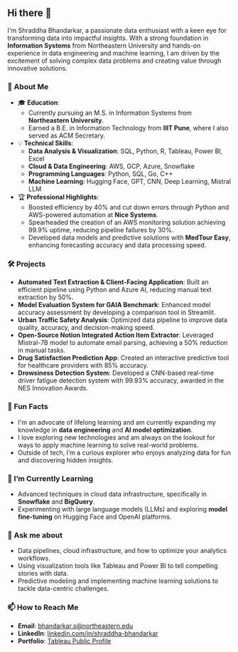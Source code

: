 

<!--
**shraddhabhandarkar3/shraddhabhandarkar3** is a ✨ _special_ ✨ repository because its `README.md` (this file) appears on your GitHub profile.

Here are some ideas to get you started:

- 🔭 I’m currently working on ...
- 🌱 I’m currently learning ...
- 👯 I’m looking to collaborate on ...
- 🤔 I’m looking for help with ...
- 💬 Ask me about ...
- 📫 How to reach me: ...
- 😄 Pronouns: ...
- ⚡ Fun fact: ...
-->

## Hi there 👋

I'm Shraddha Bhandarkar, a passionate data enthusiast with a keen eye for transforming data into impactful insights. With a strong foundation in **Information Systems** from Northeastern University and hands-on experience in data engineering and machine learning, I am driven by the excitement of solving complex data problems and creating value through innovative solutions.

### 🚀 About Me
- 🎓 **Education**: 
  - Currently pursuing an M.S. in Information Systems from **Northeastern University**.
  - Earned a B.E. in Information Technology from **IIIT Pune**, where I also served as ACM Secretary.
- 💡 **Technical Skills**: 
  - **Data Analysis & Visualization**: SQL, Python, R, Tableau, Power BI, Excel
  - **Cloud & Data Engineering**: AWS, GCP, Azure, Snowflake
  - **Programming Languages**: Python, SQL, Go, C++
  - **Machine Learning**: Hugging Face, GPT, CNN, Deep Learning, Mistral LLM
- 🏆 **Professional Highlights**:
  - Boosted efficiency by 40% and cut down errors through Python and AWS-powered automation at **Nice Systems**.
  - Spearheaded the creation of an AWS monitoring solution achieving 99.9% uptime, reducing pipeline failures by 30%.
  - Developed data models and predictive solutions with **MedTour Easy**, enhancing forecasting accuracy and data processing speed.

### 🛠 Projects
- **Automated Text Extraction & Client-Facing Application**: Built an efficient pipeline using Python and Azure AI, reducing manual text extraction by 50%.
- **Model Evaluation System for GAIA Benchmark**: Enhanced model accuracy assessment by developing a comparison tool in Streamlit.
- **Urban Traffic Safety Analysis**: Optimized data pipeline to improve data quality, accuracy, and decision-making speed.
- **Open-Source Notion Integrated Action Item Extractor**: Leveraged Mistral-7B model to automate email parsing, achieving a 50% reduction in manual tasks.
- **Drug Satisfaction Prediction App**: Created an interactive predictive tool for healthcare providers with 85% accuracy.
- **Drowsiness Detection System**: Developed a CNN-based real-time driver fatigue detection system with 99.93% accuracy, awarded in the NES Innovation Awards.

### 🤔 Fun Facts
- I'm an advocate of lifelong learning and am currently expanding my knowledge in **data engineering** and **AI model optimization**.
- I love exploring new technologies and am always on the lookout for ways to apply machine learning to solve real-world problems.
- Outside of tech, I’m a curious explorer who enjoys analyzing data for fun and discovering hidden insights.

### 🌱 I’m Currently Learning
- Advanced techniques in cloud data infrastructure, specifically in **Snowflake** and **BigQuery**.
- Experimenting with large language models (LLMs) and exploring **model fine-tuning** on Hugging Face and OpenAI platforms.

### 💬 Ask me about
- Data pipelines, cloud infrastructure, and how to optimize your analytics workflows.
- Using visualization tools like Tableau and Power BI to tell compelling stories with data.
- Predictive modeling and implementing machine learning solutions to tackle data-centric challenges.

### 📫 How to Reach Me
- **Email**: bhandarkar.s@northeastern.edu
- **LinkedIn**: [linkedin.com/in/shraddha-bhandarkar](https://www.linkedin.com/in/shraddha-bhandarkar/)
- **Portfolio**: [Tableau Public Profile](https://public.tableau.com/app/profile/shraddha.bhandarkar4898)

